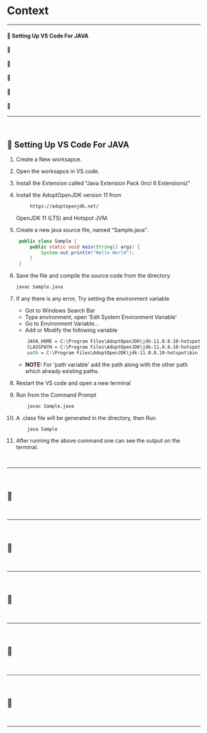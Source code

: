 # **Context**
------------

#### :beginner: Setting Up VS Code For JAVA
#### :beginner:
#### :beginner:
#### :beginner:
#### :beginner:
#### :beginner:

--------------

<br>

## :beginner: Setting Up VS Code For JAVA

1. Create a New worksapce.
2. Open the worksapce in VS code.
3. Install the Extension called "Java Extension Pack (Incl 6 Extensions)"
4. Install the AdoptOpenJDK version 11 from
   ```html
        https://adoptopenjdk.net/
   ```
   OpenJDK 11 (LTS) and Hotspot JVM.
5. Create a new java source file, named "Sample.java".
   ```java
    public class Sample {
        public static void main(String[] args) {
            System.out.println("Hello World");
        }
    }
    ```
6. Save the file and compile the source code from the directory.
    ```cmd
    javac Sample.java
    ```
7. If any there is any error, Try setting the environment variable
    - Got to Windows Search Bar
    - Type environment, open 'Edit System Environment Variable'
    - Go to Environment Variable...
    - Add or Modify the following variable
    ```cmd
        JAVA_HOME = C:\Program Files\AdoptOpenJDK\jdk-11.0.8.10-hotspot
        CLASSPATH = C:\Program Files\AdoptOpenJDK\jdk-11.0.8.10-hotspot\lib;.
        path = C:\Program Files\AdoptOpenJDK\jdk-11.0.8.10-hotspot\bin
    ```
    - **NOTE:** For 'path variable' add the path along with the other path which already existing paths.

8. Restart the VS code and open a new terminal
9.  Run from the Command Prompt
    ```cmd
        javac Sample.java
    ```
10. A .class file will be generated in the directory, then Run
    ```cmd
        java Sample
    ```
11. After running the above command one can see the output on the terminal.



<br>

--------------

<br>

## :beginner:

<br>

--------------

<br>

## :beginner:

<br>

--------------

<br>

## :beginner:

<br>

--------------

<br>

## :beginner:

<br>

--------------

<br>

## :beginner:

<br>

--------------
